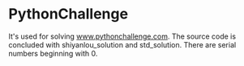 # PythonChallenge
It's used for solving     www.pythonchallenge.com.
The source code is concluded with shiyanlou_solution and std_solution.
There are serial numbers beginning with 0.
